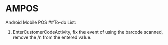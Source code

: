 # AMPOS
Android Mobile POS
##To-do List:
1. EnterCustomerCodeActivity, fix the event of using the barcode scanned, remove the /n from the entered value.
